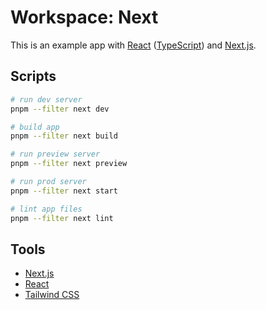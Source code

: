 # Workspace: Next

This is an example app with [React](https://reactjs.org) ([TypeScript](https://www.typescriptlang.org)) and [Next.js](https://nextjs.org).

## Scripts

```sh
# run dev server
pnpm --filter next dev

# build app
pnpm --filter next build

# run preview server
pnpm --filter next preview

# run prod server
pnpm --filter next start

# lint app files
pnpm --filter next lint
```

## Tools

- [Next.js](https://nextjs.org)
- [React](https://reactjs.org)
- [Tailwind CSS](https://tailwindcss.com)
